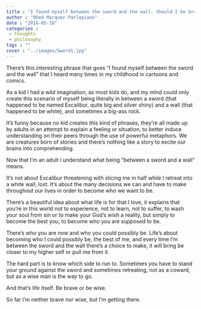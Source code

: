 ```yaml
---
title : "I found myself between the sword and the wall. Should I be brave or wise?"
author : "Obed Marquez Parlapiano"
date : "2016-05-10"
categories : 
 - thoughts
 - philosophy
tags : ""
cover : "../images/Sword1.jpg"
---
```


There’s this interesting phrase that goes “I found myself between the sword and the wall” that I heard many times in my childhood in cartoons and comics.

As a kid I had a wild imagination, as most kids do, and my mind could only create this scenario of myself being literally in between a sword (that happened to be named Excalibur, quite big and silver shiny) and a wall (that happened to be white), and sometimes a big-ass rock.

It’s funny because no kid creates this kind of phrases, they’re all made up by adults in an attempt to explain a feeling or situation, to better induce understanding on their peers through the use of powerful metaphors. We are creatures born of stories and there’s nothing like a story to excite our brains into comprehending.

Now that I’m an adult I understand what being “between a sword and a wall” means.

It’s not about Excalibur threatening with slicing me in half while I retreat into a white wall, lost. It’s about the many decisions we can and have to make throughout our lives in order to become who we want to be.

There’s a beautiful idea about what life is for that I love, it explains that you’re in this world not to experience, not to learn, not to suffer, to wash your soul from sin or to make your God’s wish a reality, but simply to become the best you, to become who you are supposed to be.

There’s who you are now and who you could possibly be. Life’s about becoming who I could possibly be, the best of me, and every time I’m between the sword and the wall there’s a choice to make, it will bring be closer to my higher self or pull me from it.

The hard part is to know which side to run to. Sometimes you have to stand your ground against the sword and sometimes retreating, not as a coward, but as a wise man is the way to go.

And that’s life itself. Be brave or be wise.

So far I’m neither brave nor wise, but I’m getting there.
